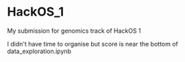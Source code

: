 # HackOS_1
My submission for genomics track of HackOS 1

I didn't have time to organise but score is near the bottom of data_exploration.ipynb
